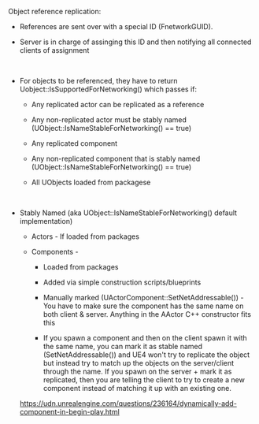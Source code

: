 Object reference replication:

-   References are sent over with a special ID (FnetworkGUID).

-   Server is in charge of assinging this ID and then notifying all connected clients of assignment

 

-   For objects to be referenced, they have to return Uobject::IsSupportedForNetworking() which passes if:

    -   Any replicated actor can be replicated as a reference

    -   Any non-replicated actor must be stably named (UObject::IsNameStableForNetworking() == true)

    -   Any replicated component

    -   Any non-replicated component that is stably named (UObject::IsNameStableForNetworking() == true)

    -   All UObjects loaded from packagese

 

-   Stably Named (aka UObject::IsNameStableForNetworking() default implementation)

    -   Actors - If loaded from packages

    -   Components -

        -   Loaded from packages

        -   Added via simple construction scripts/blueprints

        -   Manually marked (UActorComponent::SetNetAddressable()) - You have to make sure the component has the same name on both client & server. Anything in the AActor C++ constructor fits this

        -   If you spawn a component and then on the client spawn it with the same name, you can mark it as stable named (SetNetAddressable()) and UE4 won't try to replicate the object but instead try to match up the objects on the server/client through the name. If you spawn on the server + mark it as replicated, then you are telling the client to try to create a new component instead of matching it up with an existing one.
    
    <https://udn.unrealengine.com/questions/236164/dynamically-add-component-in-begin-play.html>